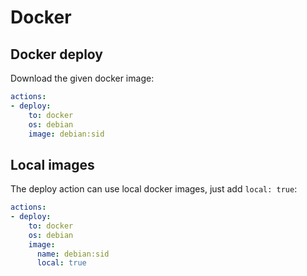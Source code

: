 # Docker

## Docker deploy

Download the given docker image:

```yaml
actions:
- deploy:
    to: docker
    os: debian
    image: debian:sid
```

## Local images

The deploy action can use local docker images, just add `local: true`:

```yaml
actions:
- deploy:
    to: docker
    os: debian
    image:
      name: debian:sid
      local: true
```

